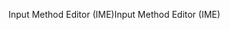 <span data-ttu-id="5f68d-101">Input Method Editor (IME)</span><span class="sxs-lookup"><span data-stu-id="5f68d-101">Input Method Editor (IME)</span></span>